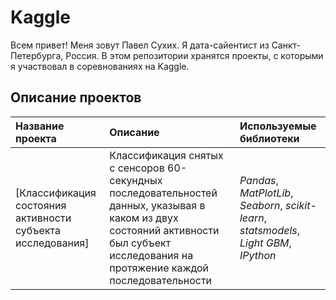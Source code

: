 # Kaggle

Всем привет! Меня зовут Павел Сухих. Я дата-сайентист из Санкт-Петербурга, Россия. В этом репозитории хранятся проекты, с которыми я участвовал в соревнованиях на Kaggle.

## Описание проектов

| Название проекта | Описание | Используемые библиотеки | 
| :---------------------- | :---------------------- | :---------------------- |
| [Классификация состояния активности субъекта исследования] | Классификация снятых с сенсоров 60-секундных последовательностей данных, указывая в каком из двух состояний активности был субъект исследования на протяжение каждой последовательности| *Pandas*, *MatPlotLib*, *Seaborn*, *scikit-learn*, *statsmodels*, *Light GBM*, *IPython* |
